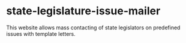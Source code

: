 state-legislature-issue-mailer
==============================

This website allows mass contacting of state legislators on predefined issues with template letters.